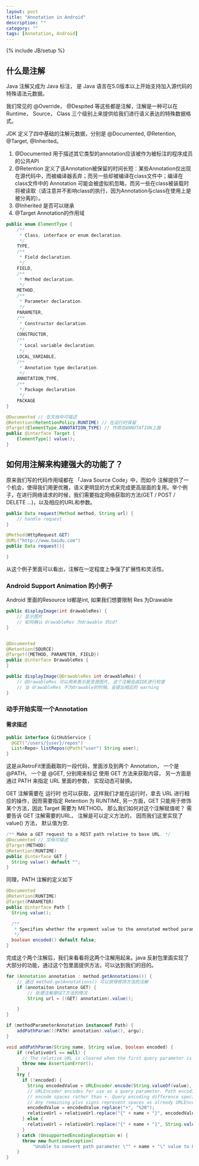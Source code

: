 ```yaml
---
layout: post
title: "Annotation in Android"
description: ""
category: ""
tags: [Annotation, Android]
---
```

{% include JB/setup %}

## 什么是注解

Java 注解又成为 Java 标注， 是 Java 语言在5.0版本以上开始支持加入源代码的特殊语法元数据。

我们常见的 @Override， @Despited 等这些都是注解，注解是一种可以在 Runtime， Source， Class 三个级别上来提供给我们进行语义表达的特殊数据格式。

JDK 定义了四中基础的注解元数据，分别是 @Documented, @Retention, @Target, @Inherited。

1. @Documented 用于描述其它类型的annotation应该被作为被标注的程序成员的公共API
2. @Retention 定义了该Annotation被保留的时间长短：某些Annotation仅出现在源代码中，而被编译器丢弃；而另一些却被编译在class文件中；编译在class文件中的 Annotation 可能会被虚拟机忽略，而另一些在class被装载时将被读取（请注意并不影响class的执行，因为Annotation与class在使用上是被分离的）。
3. @Inherited 是否可以继承
4. @Target Annotation的作用域

```java
public enum ElementType {
    /**
     * Class, interface or enum declaration.
     */
    TYPE,
    /**
     * Field declaration.
     */
    FIELD,
    /**
     * Method declaration.
     */
    METHOD,
    /**
     * Parameter declaration.
     */
    PARAMETER,
    /**
     * Constructor declaration.
     */
    CONSTRUCTOR,
    /**
     * Local variable declaration.
     */
    LOCAL_VARIABLE,
    /**
     * Annotation type declaration.
     */
    ANNOTATION_TYPE,
    /**
     * Package declaration.
     */
    PACKAGE
}
```

```java
@Documented // 在文档中可描述
@Retention(RetentionPolicy.RUNTIME) // 在运行时保留
@Target(ElementType.ANNOTATION_TYPE) // 作用在ANNOTATION上面
public @interface Target {
    ElementType[] value();
}
```

## 如何用注解来构建强大的功能了？

原来我们写的代码作用域都在 「Java Source Code」中，而如今 注解提供了一个机会，使得我们用更优雅，语义更明显的方式来完成更高层面的复用。举个例子，在进行网络请求的时候，我们需要指定网络获取的方法(GET / POST / DELETE ...)，以及相应的URL和参数。

```java
public Data request(Method method, String url) {
    // handle request
}
```

```java
@Method(HttpRequest.GET)
@URL("http://www.baidu.com")
public Data request(){

}
```

从这个例子里面可以看出，注解在一定程度上争强了扩展性和灵活性。

### Android Support Animation 的小例子

Android 里面的Resource Id都是int, 如果我们想要限制 Res 为Drawable

```java
public displayImage(int drawableRes) {
    // 显示图片
    // 如何确认 drawableRes 为drawable 的id?
}
```

```java

@Documented
@Retention(SOURCE)
@Target({METHOD, PARAMETER, FIELD})
public @interface DrawableRes {
}

public displayImage(@DrawableRes int drawableRes) {
    // @DrawableRes 可以用来表示是资源图片, 这个注解会由IDE进行检查
    // 当 drawableRes 不为drawable的时候，会提出相应的 warning
}
```

### 动手开始实现一个Annotation

#### 需求描述

```java
public interface GitHubService {
  @GET("/users/{user}/repos")
  List<Repo> listRepos(@Path("user") String user);
}
```

这是从RetroFit里面截取的一段代码，里面涉及到两个 Annotation， 一个是 @PATH， 一个是 @GET, 分别用来标记
使用 GET 方法来获取内容， 另一方面是 通过 PATH 来指定 URL 里面的参数， 实现动态可替换。

GET 注解需要在 运行时 也可以获取，这样我们才能在运行时，拿去 URL 进行相应的操作，因而需要指定 Retention 为 RUNTIME, 另一方面，GET 只能用于修饰某个方法，因此 Target 需要为 METHOD。 那么我们如何对这个注解赋值呢？ 需要告诉 GET 注解需要的URL， 注解是可以定义方法的， 因而我们这里实现了 value() 方法， 默认值为空.

```java
/** Make a GET request to a REST path relative to base URL. */
@Documented // 文档可描述
@Target(METHOD)
@Retention(RUNTIME)
public @interface GET {
  String value() default "";
}
```

同理，PATH 注解的定义如下

```java
@Documented
@Retention(RUNTIME)
@Target(PARAMETER)
public @interface Path {
  String value();

  /**
   * Specifies whether the argument value to the annotated method parameter is already URL encoded.
   */
  boolean encoded() default false;
}
```

完成这个两个注解后，我们来看看将这两个注解用起来。java 反射包里面实现了大部分的功能，通过这个包里面提供方法，可以达到我们的目的。

```java
for (Annotation annotation : method.getAnnotations()) {
    // 通过 method.getAnnotations() 可以获得修饰方法的注解
    if (annotaiton instance GET) {
        // 处理注解是GET方法的情况
        String url = ((GET) annotation).value();

    }
}

if (methodParameterAnnotation instanceof Path) {
    addPathParam(((PATH) annotation).value(), argu);
}

void addPathParam(String name, String value, boolean encoded) {
    if (relativeUrl == null) {
      // The relative URL is cleared when the first query parameter is set.
      throw new AssertionError();
    }
    try {
      if (!encoded) {
        String encodedValue = URLEncoder.encode(String.valueOf(value), "UTF-8");
        // URLEncoder encodes for use as a query parameter. Path encoding uses %20 to
        // encode spaces rather than +. Query encoding difference specified in HTML spec.
        // Any remaining plus signs represent spaces as already URLEncoded.
        encodedValue = encodedValue.replace("+", "%20");
        relativeUrl = relativeUrl.replace("{" + name + "}", encodedValue);
      } else {
        relativeUrl = relativeUrl.replace("{" + name + "}", String.valueOf(value));
      }
    } catch (UnsupportedEncodingException e) {
      throw new RuntimeException(
          "Unable to convert path parameter \"" + name + "\" value to UTF-8:" + value, e);
    }
}
```